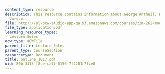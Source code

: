 ```yaml
---
content_type: resource
description: This resource contains information about George Antheil, Henry Cowell,
  Varese.
file: https://ol-ocw-studio-app-qa.s3.amazonaws.com/courses/21m-262-modern-music-1900-1960-fall-2006/80bf3815f8ceca7b61567f4201f7fce8_outline_1017.pdf
file_type: application/pdf
learning_resource_types:
- Lecture Notes
ocw_type: OCWFile
parent_title: Lecture Notes
parent_type: CourseSection
resourcetype: Document
title: outline_1017.pdf
uid: 80bf3815-f8ce-ca7b-6156-7f4201f7fce8
---
```

